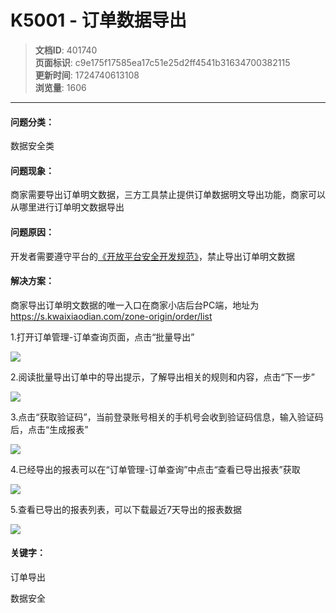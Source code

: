 # K5001 - 订单数据导出

> **文档ID**: 401740  
> **页面标识**: c9e175f17585ea17c51e25d2ff4541b31634700382115  
> **更新时间**: 1724740613108  
> **浏览量**: 1606

---

#### 问题分类：

数据安全类

#### 问题现象：

商家需要导出订单明文数据，三方工具禁止提供订单数据明文导出功能，商家可以从哪里进行订单明文数据导出

#### 

#### 问题原因：

开发者需要遵守平台的[《开放平台安全开发规范》](https://open.kwaixiaodian.com/zone/new/docs/dev?pageSign=9d39f2d99861d7fb00bcf1665a60cdfc1614264249470)，禁止导出订单明文数据

#### 解决方案：

商家导出订单明文数据的唯一入口在商家小店后台PC端，地址为<https://s.kwaixiaodian.com/zone-origin/order/list>

1.打开订单管理-订单查询页面，点击“批量导出”

![](https://p4-ec.ecukwai.com/kos/nlav10684/gravity-open-editor/gravity-open-editor-1634700140936.png)

2.阅读批量导出订单中的导出提示，了解导出相关的规则和内容，点击“下一步”

![](https://p2-ec.ecukwai.com/kos/nlav10684/gravity-open-editor/gravity-open-editor-1634700185446.png)

3.点击“获取验证码”，当前登录账号相关的手机号会收到验证码信息，输入验证码后，点击“生成报表”

![](https://p4-ec.ecukwai.com/kos/nlav10684/gravity-open-editor/gravity-open-editor-1634700250709.png)

4.已经导出的报表可以在“订单管理-订单查询”中点击“查看已导出报表”获取

![](https://p4-ec.ecukwai.com/kos/nlav10684/gravity-open-editor/gravity-open-editor-1634700307435.png)

5.查看已导出的报表列表，可以下载最近7天导出的报表数据

![](https://p4-ec.ecukwai.com/kos/nlav10684/gravity-open-editor/gravity-open-editor-1634700370057.png)

#### 关键字：

订单导出

数据安全
